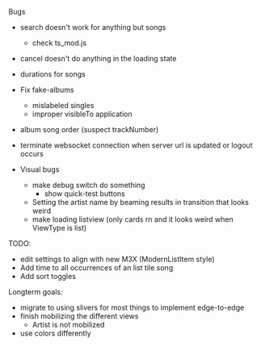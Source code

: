 Bugs
- search doesn't work for anything but songs
  - check ts_mod.js
- cancel doesn't do anything in the loading state
- durations for songs
- Fix fake-albums
  - mislabeled singles
  - improper visibleTo application
- album song order (suspect trackNumber)
- terminate websocket connection when server url is updated or logout occurs


- Visual bugs
  - make debug switch do something
    - show quick-test buttons
  - Setting the artist name by beaming results in transition that looks weird
  - make loading listview (only cards rn and it looks weird when ViewType is list)

TODO:
- edit settings to align with new M3X (ModernListItem style)
- Add time to all occurrences of an list tile song
- Add sort toggles

Longterm goals:
- migrate to using slivers for most things to implement edge-to-edge
- finish mobilizing the different views
  - Artist is not mobilized
- use colors differently